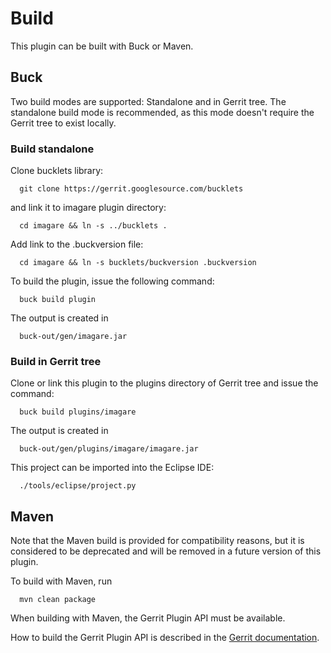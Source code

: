 Build
=====

This plugin can be built with Buck or Maven.

Buck
----

Two build modes are supported: Standalone and in Gerrit tree.
The standalone build mode is recommended, as this mode doesn't require
the Gerrit tree to exist locally.


### Build standalone

Clone bucklets library:

```
  git clone https://gerrit.googlesource.com/bucklets

```
and link it to imagare plugin directory:

```
  cd imagare && ln -s ../bucklets .
```

Add link to the .buckversion file:

```
  cd imagare && ln -s bucklets/buckversion .buckversion
```

To build the plugin, issue the following command:


```
  buck build plugin
```

The output is created in

```
  buck-out/gen/imagare.jar
```

### Build in Gerrit tree

Clone or link this plugin to the plugins directory of Gerrit tree
and issue the command:

```
  buck build plugins/imagare
```

The output is created in

```
  buck-out/gen/plugins/imagare/imagare.jar
```

This project can be imported into the Eclipse IDE:

```
  ./tools/eclipse/project.py
```

Maven
-----

Note that the Maven build is provided for compatibility reasons, but
it is considered to be deprecated and will be removed in a future
version of this plugin.

To build with Maven, run

```
  mvn clean package
```

When building with Maven, the Gerrit Plugin API must be available.

How to build the Gerrit Plugin API is described in the [Gerrit
documentation](../../../Documentation/dev-buck.html#_extension_and_plugin_api_jar_files).

